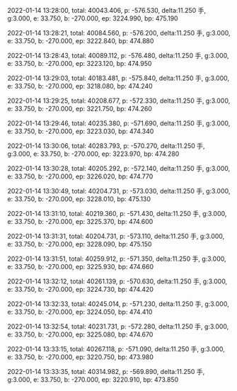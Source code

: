2022-01-14 13:28:00, total: 40043.406, p: -576.530, delta:11.250 手, g:3.000, e: 33.750, b: -270.000, ep: 3224.990, bp: 475.190

2022-01-14 13:28:21, total: 40084.560, p: -576.200, delta:11.250 手, g:3.000, e: 33.750, b: -270.000, ep: 3222.840, bp: 474.880

2022-01-14 13:28:43, total: 40089.112, p: -576.480, delta:11.250 手, g:3.000, e: 33.750, b: -270.000, ep: 3223.120, bp: 474.950

2022-01-14 13:29:03, total: 40183.481, p: -575.840, delta:11.250 手, g:3.000, e: 33.750, b: -270.000, ep: 3218.080, bp: 474.240

2022-01-14 13:29:25, total: 40208.677, p: -572.330, delta:11.250 手, g:3.000, e: 33.750, b: -270.000, ep: 3221.750, bp: 474.260

2022-01-14 13:29:46, total: 40235.380, p: -571.690, delta:11.250 手, g:3.000, e: 33.750, b: -270.000, ep: 3223.030, bp: 474.340

2022-01-14 13:30:06, total: 40283.793, p: -570.270, delta:11.250 手, g:3.000, e: 33.750, b: -270.000, ep: 3223.970, bp: 474.280

2022-01-14 13:30:28, total: 40205.292, p: -572.140, delta:11.250 手, g:3.000, e: 33.750, b: -270.000, ep: 3226.020, bp: 474.770

2022-01-14 13:30:49, total: 40204.731, p: -573.030, delta:11.250 手, g:3.000, e: 33.750, b: -270.000, ep: 3228.010, bp: 475.130

2022-01-14 13:31:10, total: 40219.360, p: -571.430, delta:11.250 手, g:3.000, e: 33.750, b: -270.000, ep: 3225.370, bp: 474.600

2022-01-14 13:31:31, total: 40204.731, p: -573.110, delta:11.250 手, g:3.000, e: 33.750, b: -270.000, ep: 3228.090, bp: 475.150

2022-01-14 13:31:51, total: 40259.912, p: -571.350, delta:11.250 手, g:3.000, e: 33.750, b: -270.000, ep: 3225.930, bp: 474.660

2022-01-14 13:32:12, total: 40261.139, p: -570.630, delta:11.250 手, g:3.000, e: 33.750, b: -270.000, ep: 3224.730, bp: 474.420

2022-01-14 13:32:33, total: 40245.014, p: -571.230, delta:11.250 手, g:3.000, e: 33.750, b: -270.000, ep: 3224.050, bp: 474.410

2022-01-14 13:32:54, total: 40231.731, p: -572.280, delta:11.250 手, g:3.000, e: 33.750, b: -270.000, ep: 3225.080, bp: 474.670

2022-01-14 13:33:15, total: 40267.118, p: -571.090, delta:11.250 手, g:3.000, e: 33.750, b: -270.000, ep: 3220.750, bp: 473.980

2022-01-14 13:33:35, total: 40314.982, p: -569.890, delta:11.250 手, g:3.000, e: 33.750, b: -270.000, ep: 3220.910, bp: 473.850